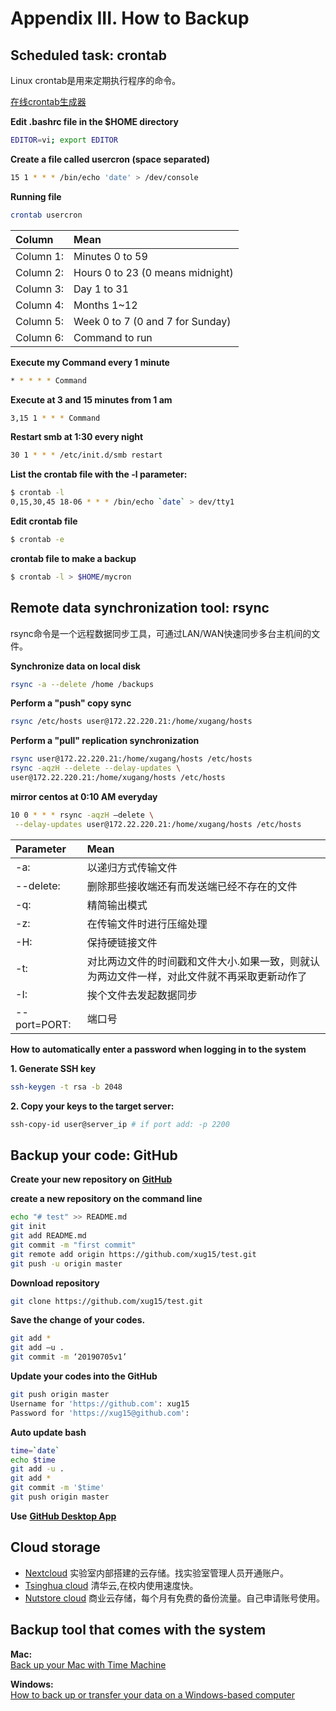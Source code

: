 # Appendix III. How to Backup

## Scheduled task: crontab

Linux crontab是用来定期执行程序的命令。

[在线crontab生成器](https://crontab-generator.org/)

**Edit .bashrc file in the $HOME directory**

```bash
EDITOR=vi; export EDITOR
```

**Create a file called usercron \(space separated\)**

```bash
15 1 * * * /bin/echo 'date' > /dev/console
```

**Running file**

```bash
crontab usercron
```

| Column | Mean |
| :--- | :--- |
| Column 1: | Minutes 0 to 59 |
| Column 2: | Hours 0 to 23 \(0 means midnight\) |
| Column 3: | Day 1 to 31 |
| Column 4: | Months 1~12 |
| Column 5: | Week 0 to 7 \(0 and 7 for Sunday\) |
| Column 6: | Command to run |

**Execute my Command every 1 minute**

```bash
* * * * * Command
```

**Execute at 3 and 15 minutes from 1 am**

```bash
3,15 1 * * * Command
```

**Restart smb at 1:30 every night**

```bash
30 1 * * * /etc/init.d/smb restart
```

**List the crontab file with the -l parameter:**

```bash
$ crontab -l
0,15,30,45 18-06 * * * /bin/echo `date` > dev/tty1
```

**Edit crontab file**

```bash
$ crontab -e
```

**crontab file to make a backup**

```bash
$ crontab -l > $HOME/mycron
```

## Remote data synchronization tool: rsync

rsync命令是一个远程数据同步工具，可通过LAN/WAN快速同步多台主机间的文件。

**Synchronize data on local disk**

```bash
rsync -a --delete /home /backups
```

**Perform a "push" copy sync**

```bash
rsync /etc/hosts user@172.22.220.21:/home/xugang/hosts
```

**Perform a "pull" replication synchronization**

```bash
rsync user@172.22.220.21:/home/xugang/hosts /etc/hosts
rsync -aqzH --delete --delay-updates \ 
user@172.22.220.21:/home/xugang/hosts /etc/hosts
```

**mirror centos at 0:10 AM everyday**

```bash
10 0 * * * rsync -aqzH –delete \
 --delay-updates user@172.22.220.21:/home/xugang/hosts /etc/hosts
```

| Parameter | Mean |
| :--- | :--- |
| -a: | 以递归方式传输文件 |
| --delete: | 删除那些接收端还有而发送端已经不存在的文件 |
| -q: | 精简输出模式 |
| -z: | 在传输文件时进行压缩处理 |
| -H: | 保持硬链接文件 |
| -t: | 对比两边文件的时间戳和文件大小.如果一致，则就认为两边文件一样，对此文件就不再采取更新动作了 |
| -I: | 挨个文件去发起数据同步 |
| --port=PORT: | 端口号 |

**How to automatically enter a password when logging in to the system**

**1. Generate SSH key**

```bash
ssh-keygen -t rsa -b 2048
```

**2. Copy your keys to the target server:**

```bash
ssh-copy-id user@server_ip # if port add: -p 2200
```

## Backup your code: GitHub

**Create your new repository on** [**GitHub**](https://github.com/new)

**create a new repository on the command line**

```bash
echo "# test" >> README.md 
git init 
git add README.md 
git commit -m "first commit" 
git remote add origin https://github.com/xug15/test.git 
git push -u origin master
```

**Download repository**

```bash
git clone https://github.com/xug15/test.git
```

**Save the change of your codes.**

```bash
git add *
git add –u .
git commit -m ‘20190705v1’
```

**Update your codes into the GitHub**

```bash
git push origin master
Username for 'https://github.com': xug15
Password for 'https://xug15@github.com':
```

**Auto update bash**

```bash
time=`date`
echo $time
git add -u .
git add *
git commit -m '$time'
git push origin master
```

**Use** [**GitHub Desktop App**](https://desktop.github.com/)

## Cloud storage

* [Nextcloud](http://lulab.life.tsinghua.edu.cn/nextcloud/) 实验室内部搭建的云存储。找实验室管理人员开通账户。
* [Tsinghua cloud](https://cloud.tsinghua.edu.cn/) 清华云,在校内使用速度快。
* [Nutstore cloud](https://www.jianguoyun.com/) 商业云存储，每个月有免费的备份流量。自己申请账号使用。

## Backup tool that comes with the system

**Mac:**  
[Back up your Mac with Time Machine](https://support.apple.com/en-us/HT201250)

**Windows:**  
[How to back up or transfer your data on a Windows-based computer](https://support.microsoft.com/en-us/help/971759/how-to-back-up-or-transfer-your-data-on-a-windows-based-computer)

